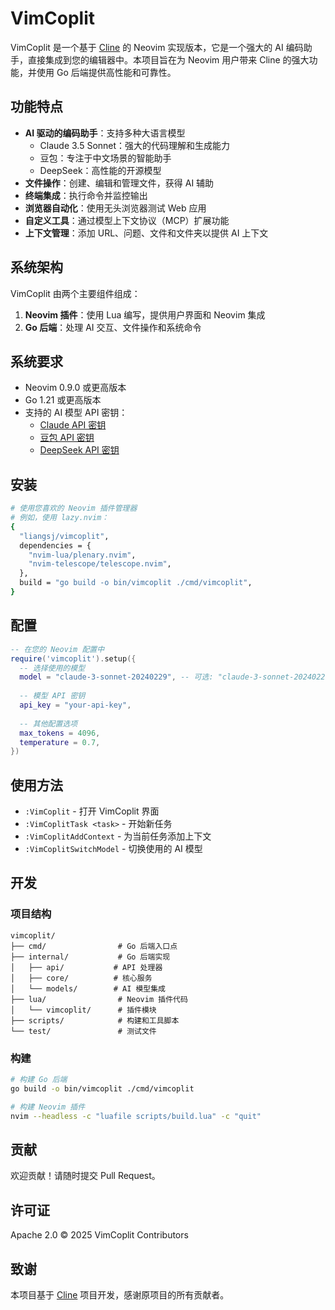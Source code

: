 # VimCoplit

VimCoplit 是一个基于 [Cline](https://github.com/cline/cline) 的 Neovim 实现版本，它是一个强大的 AI 编码助手，直接集成到您的编辑器中。本项目旨在为 Neovim 用户带来 Cline 的强大功能，并使用 Go 后端提供高性能和可靠性。

## 功能特点

- **AI 驱动的编码助手**：支持多种大语言模型
  - Claude 3.5 Sonnet：强大的代码理解和生成能力
  - 豆包：专注于中文场景的智能助手
  - DeepSeek：高性能的开源模型
- **文件操作**：创建、编辑和管理文件，获得 AI 辅助
- **终端集成**：执行命令并监控输出
- **浏览器自动化**：使用无头浏览器测试 Web 应用
- **自定义工具**：通过模型上下文协议（MCP）扩展功能
- **上下文管理**：添加 URL、问题、文件和文件夹以提供 AI 上下文

## 系统架构

VimCoplit 由两个主要组件组成：

1. **Neovim 插件**：使用 Lua 编写，提供用户界面和 Neovim 集成
2. **Go 后端**：处理 AI 交互、文件操作和系统命令

## 系统要求

- Neovim 0.9.0 或更高版本
- Go 1.21 或更高版本
- 支持的 AI 模型 API 密钥：
  - [Claude API 密钥](https://console.anthropic.com/)
  - [豆包 API 密钥](https://www.doubao.com/)
  - [DeepSeek API 密钥](https://platform.deepseek.com/)

## 安装

```bash
# 使用您喜欢的 Neovim 插件管理器
# 例如，使用 lazy.nvim：
{
  "liangsj/vimcoplit",
  dependencies = {
    "nvim-lua/plenary.nvim",
    "nvim-telescope/telescope.nvim",
  },
  build = "go build -o bin/vimcoplit ./cmd/vimcoplit",
}
```

## 配置

```lua
-- 在您的 Neovim 配置中
require('vimcoplit').setup({
  -- 选择使用的模型
  model = "claude-3-sonnet-20240229", -- 可选: "claude-3-sonnet-20240229", "doubao", "deepseek"
  
  -- 模型 API 密钥
  api_key = "your-api-key",
  
  -- 其他配置选项
  max_tokens = 4096,
  temperature = 0.7,
})
```

## 使用方法

- `:VimCoplit` - 打开 VimCoplit 界面
- `:VimCoplitTask <task>` - 开始新任务
- `:VimCoplitAddContext` - 为当前任务添加上下文
- `:VimCoplitSwitchModel` - 切换使用的 AI 模型

## 开发

### 项目结构

```
vimcoplit/
├── cmd/                # Go 后端入口点
├── internal/           # Go 后端实现
│   ├── api/           # API 处理器
│   ├── core/          # 核心服务
│   └── models/        # AI 模型集成
├── lua/                # Neovim 插件代码
│   └── vimcoplit/      # 插件模块
├── scripts/            # 构建和工具脚本
└── test/               # 测试文件
```

### 构建

```bash
# 构建 Go 后端
go build -o bin/vimcoplit ./cmd/vimcoplit

# 构建 Neovim 插件
nvim --headless -c "luafile scripts/build.lua" -c "quit"
```

## 贡献

欢迎贡献！请随时提交 Pull Request。

## 许可证

Apache 2.0 © 2025 VimCoplit Contributors

## 致谢

本项目基于 [Cline](https://github.com/cline/cline) 项目开发，感谢原项目的所有贡献者。 